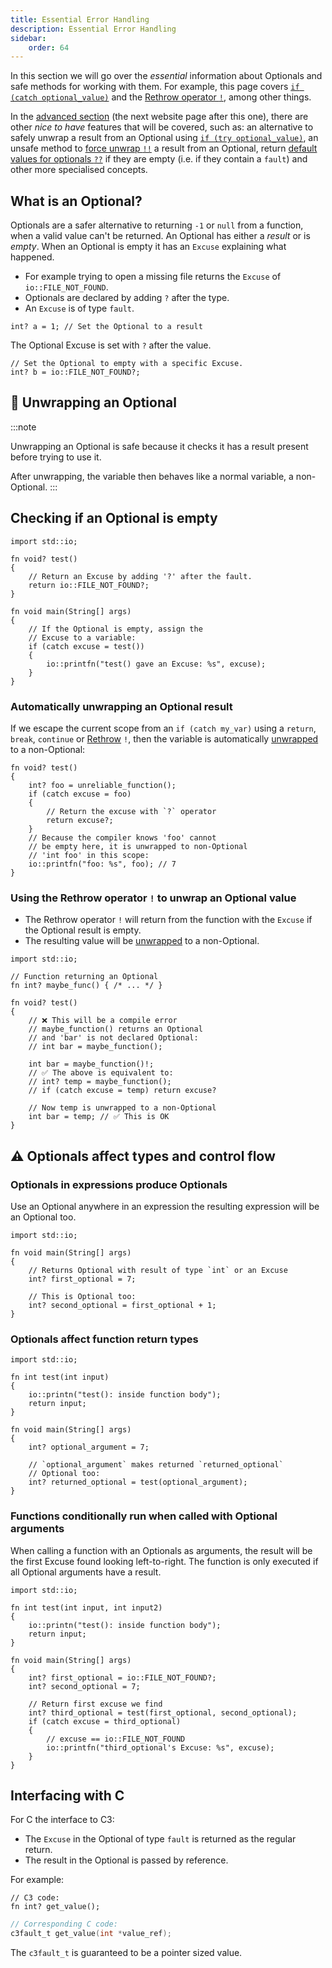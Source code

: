 ```yaml
---
title: Essential Error Handling
description: Essential Error Handling
sidebar:
    order: 64
---
```


In this section we will go over the *essential* information about Optionals and safe methods for working with them. For example, this page covers [`if (catch optional_value)`](#checking-if-an-optional-is-empty) and the [Rethrow operator `!`](#using-the-rethrow-operator--to-unwrap-an-optional-value), among other things.

In the [advanced section](/language-common/optionals-advanced/) (the next website page after this one), there are other *nice to have* features that will be covered, such as: an alternative to safely unwrap a result from an Optional using [`if (try optional_value)`](/language-common/optionals-advanced/#run-code-if-the-optional-has-a-result), an unsafe method to [force unwrap `!!`](/language-common/optionals-advanced/#force-unwrapping-expressions) a result from an Optional, return [default values for optionals `??`](/language-common/optionals-advanced/#return-a-default-value-if-optional-is-empty) if they are empty (i.e. if they contain a `fault`) and other more specialised concepts.

## What is an Optional?

Optionals are a safer alternative to returning `-1` or `null` from
a function, when a valid value can't be returned. An Optional
has either a *result* or is *empty*. When an Optional
is empty it has an `Excuse` explaining what happened.

- For example trying to open a missing file returns the `Excuse` of `io::FILE_NOT_FOUND`.
- Optionals are declared by adding `?` after the type.
- An `Excuse` is of type `fault`.
```c3
int? a = 1; // Set the Optional to a result
```
The Optional Excuse is set with `?` after the value.
```c3
// Set the Optional to empty with a specific Excuse.
int? b = io::FILE_NOT_FOUND?;
```

## 🎁 Unwrapping an Optional
:::note

Unwrapping an Optional is safe because it checks it has a
result present before trying to use it.

After unwrapping, the variable then behaves like a normal variable, a non-Optional.
:::

## Checking if an Optional is empty

```c3
import std::io;

fn void? test()
{
    // Return an Excuse by adding '?' after the fault.
    return io::FILE_NOT_FOUND?;
}

fn void main(String[] args)
{
    // If the Optional is empty, assign the
    // Excuse to a variable:
    if (catch excuse = test())
    {
        io::printfn("test() gave an Excuse: %s", excuse);
    }
}
```

### Automatically unwrapping an Optional result

If we escape the current scope from an `if (catch my_var)` using a `return`, `break`, `continue`
or [Rethrow](#using-the-rethrow-operator--to-unwrap-an-optional-value) `!`,
then the variable is automatically [unwrapped](#-unwrapping-an-optional) to a non-Optional:
```c3
fn void? test()
{
    int? foo = unreliable_function();
    if (catch excuse = foo)
    {
        // Return the excuse with `?` operator
        return excuse?;
    }
    // Because the compiler knows 'foo' cannot
    // be empty here, it is unwrapped to non-Optional
    // 'int foo' in this scope:
    io::printfn("foo: %s", foo); // 7
}
```
### Using the Rethrow operator `!` to unwrap an Optional value

- The Rethrow operator `!` will return from the function with the `Excuse` if the Optional result is empty.
- The resulting value will be [unwrapped](#-unwrapping-an-optional) to a non-Optional.

```c3
import std::io;

// Function returning an Optional
fn int? maybe_func() { /* ... */ }

fn void? test()
{
    // ❌ This will be a compile error
    // maybe_function() returns an Optional
    // and 'bar' is not declared Optional:
    // int bar = maybe_function();

    int bar = maybe_function()!;
    // ✅ The above is equivalent to:
    // int? temp = maybe_function();
    // if (catch excuse = temp) return excuse?

    // Now temp is unwrapped to a non-Optional
    int bar = temp; // ✅ This is OK
}
```

## ⚠️ Optionals affect types and control flow

### Optionals in expressions produce Optionals
Use an Optional anywhere in an expression the resulting
expression will be an Optional too.
```c3
import std::io;

fn void main(String[] args)
{
    // Returns Optional with result of type `int` or an Excuse
    int? first_optional = 7;

    // This is Optional too:
    int? second_optional = first_optional + 1;
}
```

### Optionals affect function return types

```c3
import std::io;

fn int test(int input)
{
    io::printn("test(): inside function body");
    return input;
}

fn void main(String[] args)
{
    int? optional_argument = 7;

    // `optional_argument` makes returned `returned_optional`
    // Optional too:
    int? returned_optional = test(optional_argument);
}
```

### Functions conditionally run when called with Optional arguments

When calling a function with an Optionals as arguments,
the result will be the first Excuse found looking left-to-right.
The function is only executed if all Optional arguments
have a result.

```c3
import std::io;

fn int test(int input, int input2)
{
    io::printn("test(): inside function body");
    return input;
}

fn void main(String[] args)
{
    int? first_optional = io::FILE_NOT_FOUND?;
    int? second_optional = 7;

    // Return first excuse we find
    int? third_optional = test(first_optional, second_optional);
    if (catch excuse = third_optional)
    {
        // excuse == io::FILE_NOT_FOUND
        io::printfn("third_optional's Excuse: %s", excuse);
    }
}
```

## Interfacing with C

For C the interface to C3:
- The `Excuse` in the Optional of type `fault` is returned as the regular return.
- The result in the Optional is passed by reference.

For example:


```c3
// C3 code:
fn int? get_value();
```

```c
// Corresponding C code:
c3fault_t get_value(int *value_ref);
```
The `c3fault_t` is guaranteed to be a pointer sized value.

